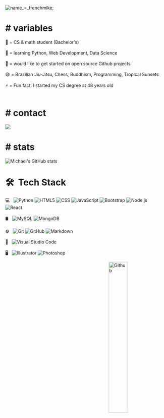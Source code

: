 ![name_=_frenchmike;](https://user-images.githubusercontent.com/45352998/118613877-069d6600-b774-11eb-9119-f6d79fe8b476.png)

# # variables

 🔭 = CS & math student (Bachelor's) <br> <br>
 🌱 = learning Python, Web Development, Data Science <br> <br>
 👯 = would like to get started on open source Github projects <br> <br>
 😄 = Brazilian Jiu-Jitsu, Chess, Buddhism, Programming, Tropical Sunsets <br> <br>
 ⚡ = Fun fact: I started my CS degree at 48 years old <br> <br>

# # contact

![](https://img.shields.io/badge/email-frenchmike%40gmail.com-red?style=for-the-badge&logo=appveyor)

# # stats

![Michael's GitHub stats](https://github-readme-stats.vercel.app/api?username=MSeutin&show_icons=true&theme=onedark)


# 🛠 &nbsp;Tech Stack

 💻 &nbsp;
  ![Python](https://img.shields.io/badge/-Python-333333?style=flat&logo=python)
  ![HTML5](https://img.shields.io/badge/-HTML5-333333?style=flat&logo=HTML5)
  ![CSS](https://img.shields.io/badge/-CSS-333333?style=flat&logo=CSS3&logoColor=1572B6)
  ![JavaScript](https://img.shields.io/badge/-JavaScript-333333?style=flat&logo=javascript)
  ![Bootstrap](https://img.shields.io/badge/-Bootstrap-333333?style=flat&logo=bootstrap&logoColor=563D7C)
  ![Node.js](https://img.shields.io/badge/-Node.js-333333?style=flat&logo=node.js)
  ![React](https://img.shields.io/badge/-React-333333?style=flat&logo=react)
  <br> <br>
 🛢 &nbsp;
  ![MySQL](https://img.shields.io/badge/-MySQL-333333?style=flat&logo=mysql)
  ![MongoDB](https://img.shields.io/badge/-MongoDB-333333?style=flat&logo=mongodb)
  <br> <br>
 ⚙️ &nbsp;
  ![Git](https://img.shields.io/badge/-Git-333333?style=flat&logo=git)
  ![GitHub](https://img.shields.io/badge/-GitHub-333333?style=flat&logo=github)
  ![Markdown](https://img.shields.io/badge/-Markdown-333333?style=flat&logo=markdown)
  <br> <br>
 🔧 &nbsp;
  ![Visual Studio Code](https://img.shields.io/badge/-Visual%20Studio%20Code-333333?style=flat&logo=visual-studio-code&logoColor=007ACC)
  <br> <br>
 🖥 &nbsp;
  ![Illustrator](https://img.shields.io/badge/-Illustrator-333333?style=flat&logo=adobe-illustrator)
  ![Photoshop](https://img.shields.io/badge/-Photoshop-333333?style=flat&logo=adobe-photoshop)
<br/>

<img width="35%" align="right" alt="Github" src="https://user-images.githubusercontent.com/48678280/88862734-4903af80-d201-11ea-968b-9c939d88a37c.gif" />


